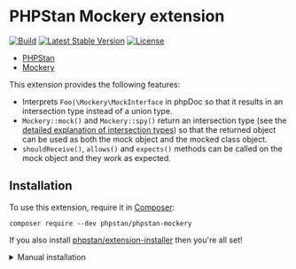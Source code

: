 # PHPStan Mockery extension

[![Build](https://github.com/phpstan/phpstan-mockery/workflows/Build/badge.svg)](https://github.com/phpstan/phpstan-mockery/actions)
[![Latest Stable Version](https://poser.pugx.org/phpstan/phpstan-mockery/v/stable)](https://packagist.org/packages/phpstan/phpstan-mockery)
[![License](https://poser.pugx.org/phpstan/phpstan-mockery/license)](https://packagist.org/packages/phpstan/phpstan-mockery)

* [PHPStan](https://phpstan.org/)
* [Mockery](https://github.com/mockery/mockery)

This extension provides the following features:

* Interprets `Foo|\Mockery\MockInterface` in phpDoc so that it results in an intersection type instead of a union type.
* `Mockery::mock()` and `Mockery::spy()` return an intersection type (see the [detailed explanation of intersection types](https://phpstan.org/blog/union-types-vs-intersection-types)) so that the returned object can be used as both the mock object and the mocked class object.
* `shouldReceive()`, `allows()` and `expects()` methods can be called on the mock object and they work as expected.


## Installation

To use this extension, require it in [Composer](https://getcomposer.org/):

```
composer require --dev phpstan/phpstan-mockery
```

If you also install [phpstan/extension-installer](https://github.com/phpstan/extension-installer) then you're all set!

<details>
  <summary>Manual installation</summary>

If you don't want to use `phpstan/extension-installer`, include extension.neon in your project's PHPStan config:

```
includes:
    - vendor/phpstan/phpstan-mockery/extension.neon
```
</details>
